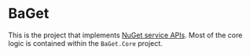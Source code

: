 # BaGet

This is the project that implements [NuGet service APIs](https://docs.microsoft.com/en-us/nuget/api/overview). Most of the core logic is contained within the `BaGet.Core` project.
